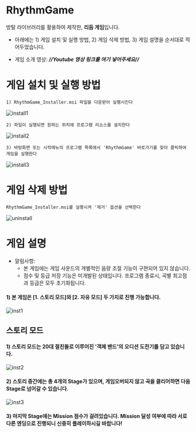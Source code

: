 # RhythmGame

방탈 라이브러리를 활용하여 제작한, **리듬 게임**입니다.

- 아래에는 1) 게임 설치 및 실행 방법, 2) 게임 삭제 방법, 3) 게임 설명을 순서대로 적어두었습니다.

- 게임 소개 영상: <i><b>//Youtube 영상 링크를 여기 넣어주세요//</b></i>

# 게임 설치 및 실행 방법

    1) RhythmGame_Installer.msi 파일을 다운받아 실행시킨다
![install1](https://user-images.githubusercontent.com/77092257/143666189-c8c5039a-77f9-41a1-822e-215841dc6605.png)
    
    2) 파일이 실행되면 원하는 위치에 프로그램 리소스를 설치한다
![install2](https://user-images.githubusercontent.com/77092257/143666226-0310652f-30f9-4c85-9fcf-0b1137233f4e.png)
    
    3) 바탕화면 또는 시작메뉴의 프로그램 목록에서 'RhythmGame' 바로가기를 찾아 클릭하여 게임을 실행한다
![install3](https://user-images.githubusercontent.com/77092257/143666325-b55b4b02-0bc6-462a-8fc2-d8d098a1350c.png)

# 게임 삭제 방법

    RhythmGame_Installer.msi를 실행시켜 '제거' 옵션을 선택한다
![uninstall](https://user-images.githubusercontent.com/77092257/143666362-5b055c75-df58-4734-b91a-a7caca2cb65b.png)
    

# 게임 설명

- 알림사항:
    - 본 게임에는 게임 사운드의 개별적인 음량 조절 기능이 구현되어 있지 않습니다.
    - 점수 및 등급 저장 기능은 미개발된 상태입니다. 프로그램 종료시, 곡별 최고점과 등급은 모두 초기화됩니다.

#### 1) 본 게임은 [1. 스토리 모드]와 [2. 자유 모드] 두 가지로 진행 가능합니다.
![inst1](https://user-images.githubusercontent.com/77092257/143666881-2e6e1e08-7a8a-47a2-80e5-66829aadbf39.png)

## 스토리 모드
#### 1) 스토리 모드는 20대 절친들로 이루어진 '객체 밴드'의 오디션 도전기를 담고 있습니다.
![inst2](https://user-images.githubusercontent.com/77092257/143667028-4eb41658-a04f-43c3-a580-b4ea97f26ef4.png)

#### 2) 스토리 중간에는 총 4개의 Stage가 있으며, 게임오버되지 않고 곡을 클리어하면 다음 Stage로 넘어갈 수 있습니다.
![inst3](https://user-images.githubusercontent.com/77092257/143667128-e4159bfb-6a8c-4c1f-a921-9a88c6957540.png)

#### 3) 마지막 Stage에는 Mission 점수가 걸려있습니다. Mission 달성 여부에 따라 서로 다른 엔딩으로 진행되니 신중히 플레이하시길 바랍니다!
